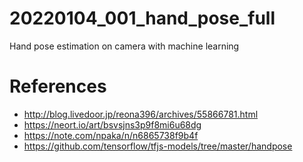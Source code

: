 # 20220104_001_hand_pose_full
Hand pose estimation on camera with machine learning

# References
- http://blog.livedoor.jp/reona396/archives/55866781.html
- https://neort.io/art/bsvsjns3p9f8mi6u68dg
- https://note.com/npaka/n/n6865738f9b4f
- https://github.com/tensorflow/tfjs-models/tree/master/handpose